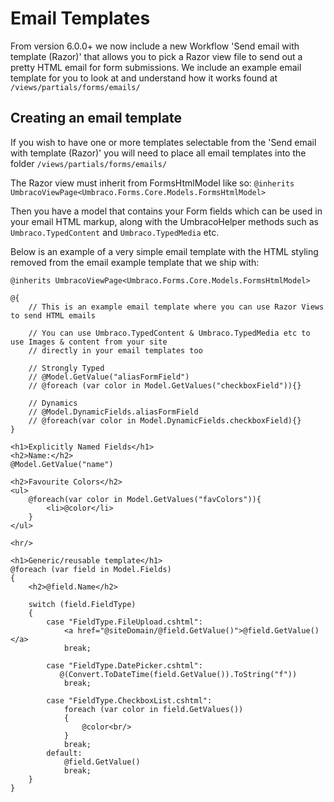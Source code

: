 # Email Templates #
From version 6.0.0+ we now include a new Workflow 'Send email with template (Razor)' that allows you to pick a Razor view file to send out a pretty HTML email for form submissions. We include an example email template for you to look at and understand how it works found at `/views/partials/forms/emails/`

## Creating an email template ##
If you wish to have one or more templates selectable from the 'Send email with template (Razor)' you will need to place all email templates into the folder `/views/partials/forms/emails/`

The Razor view must inherit from FormsHtmlModel like so:
`@inherits UmbracoViewPage<Umbraco.Forms.Core.Models.FormsHtmlModel>`

Then you have a model that contains your Form fields which can be used in your email HTML markup, along with the UmbracoHelper methods such as `Umbraco.TypedContent` and `Umbraco.TypedMedia` etc.

Below is an example of a very simple email template with the HTML styling removed from the email example template that we ship with:

    @inherits UmbracoViewPage<Umbraco.Forms.Core.Models.FormsHtmlModel>

    @{
        // This is an example email template where you can use Razor Views to send HTML emails

        // You can use Umbraco.TypedContent & Umbraco.TypedMedia etc to use Images & content from your site
        // directly in your email templates too

        // Strongly Typed
        // @Model.GetValue("aliasFormField")
        // @foreach (var color in Model.GetValues("checkboxField")){}

        // Dynamics
        // @Model.DynamicFields.aliasFormField
        // @foreach(var color in Model.DynamicFields.checkboxField){}
    }

    <h1>Explicitly Named Fields</h1>
    <h2>Name:</h2>
    @Model.GetValue("name")

    <h2>Favourite Colors</h2>
    <ul>
        @foreach(var color in Model.GetValues("favColors")){
            <li>@color</li>
        }
    </ul>

    <hr/>

    <h1>Generic/reusable template</h1>
    @foreach (var field in Model.Fields)
    {
        <h2>@field.Name</h2>

        switch (field.FieldType)
        {
            case "FieldType.FileUpload.cshtml":
                <a href="@siteDomain/@field.GetValue()">@field.GetValue()</a>
                break;

            case "FieldType.DatePicker.cshtml":
               @(Convert.ToDateTime(field.GetValue()).ToString("f"))
                break;

            case "FieldType.CheckboxList.cshtml":            
                foreach (var color in field.GetValues())
                {
                    @color<br/>
                }
                break;
            default:
                @field.GetValue()
                break;
        }
    }

